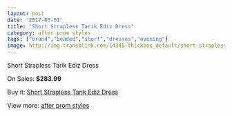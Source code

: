 ```yaml
---
layout: post
date: '2017-03-01'
title: "Short Strapless Tarik Ediz Dress"
category: after prom styles
tags: ["brand","beaded","short","dresses","evening"]
image: http://img.transblink.com/14345-thickbox_default/short-strapless-tarik-ediz-dress.jpg
---
```

Short Strapless Tarik Ediz Dress

On Sales: **$283.99**
<a href="https://www.transblink.com/en/after-prom-styles/4596-short-strapless-tarik-ediz-dress.html"><amp-img layout="responsive" width="600" height="600" src="//img.transblink.com/14345-thickbox_default/short-strapless-tarik-ediz-dress.jpg" alt="Short Strapless Tarik Ediz Dress 0" /></a>
<a href="https://www.transblink.com/en/after-prom-styles/4596-short-strapless-tarik-ediz-dress.html"><amp-img layout="responsive" width="600" height="600" src="//img.transblink.com/14346-thickbox_default/short-strapless-tarik-ediz-dress.jpg" alt="Short Strapless Tarik Ediz Dress 1" /></a>

Buy it: [Short Strapless Tarik Ediz Dress](https://www.transblink.com/en/after-prom-styles/4596-short-strapless-tarik-ediz-dress.html "Short Strapless Tarik Ediz Dress")

View more: [after prom styles](https://www.transblink.com/en/55-after-prom-styles "after prom styles")